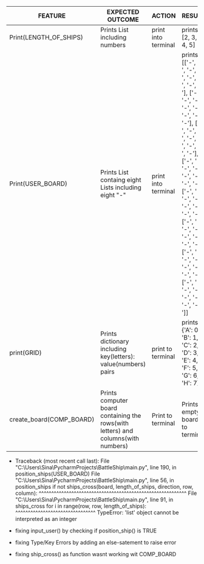 | FEATURE | EXPECTED OUTCOME| ACTION | RESULT |
| -------------              | -------------                                | ------------- | ------------- |
| Print(LENGTH_OF_SHIPS) | Prints List including numbers | print into terminal | prints: [2, 3, 3, 4, 5] |
| Print(USER_BOARD) | Prints List containg eight Lists including eight "-"   | print into terminal | prints: [['-', '-', '-', '-', '-', '-', '-', '-'], ['-', '-', '-', '-', '-', '-', '-', '-'], ['-', '-', '-', '-', '-', '-', '-', '-'], ['-', '-', '-', '-', '-', '-', '-', '-'], ['-', '-', '-', '-', '-', '-', '-', '-'], ['-', '-', '-', '-', '-', '-', '-', '-'], ['-', '-', '-', '-', '-', '-', '-', '-'], ['-', '-', '-', '-', '-', '-', '-', '-']]|
| print(GRID) | Prints dictionary including key(letters): value(numbers) pairs | print to terminal | prints: {'A': 0, 'B': 1, 'C': 2, 'D': 3, 'E': 4, 'F': 5, 'G': 6, 'H': 7}|
| create_board(COMP_BOARD)| Prints computer board containing the rows(with letters) and columns(with numbers) | Print to terminal | Prints empty board to terminal |


- Traceback (most recent call last):
    File "C:\Users\Sina\PycharmProjects\BattleShip\main.py", line 190, in <module>
      position_ships(USER_BOARD)
    File "C:\Users\Sina\PycharmProjects\BattleShip\main.py", line 56, in position_ships
      if not ships_cross(board, length_of_ships, direction, row, column):
            ^^^^^^^^^^^^^^^^^^^^^^^^^^^^^^^^^^^^^^^^^^^^^^^^^^^^^^^^^^^
    File "C:\Users\Sina\PycharmProjects\BattleShip\main.py", line 91, in ships_cross
      for i in range(row, row, length_of_ships):
              ^^^^^^^^^^^^^^^^^^^^^^^^^^^^^^^^
  TypeError: 'list' object cannot be interpreted as an integer


- fixing input_user() by checking if position_ship() is TRUE
- fixing Type/Key Errors by adding an else-satement to raise error
- fixing ship_cross() as function wasnt working wit COMP_BOARD

